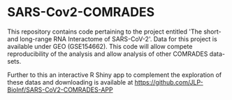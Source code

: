 # SARS-Cov2-COMRADES
This repository contains code pertaining to the project entitled 'The short- and long-range RNA Interactome of SARS-CoV-2'. Data for this project is available under GEO (GSE154662). This code will allow compete reproducibility of the analysis and allow analysis of other COMRADES data-sets.

Further to this an interactive R Shiny app to complement the exploration of these datas and downloading is available at https://github.com/JLP-BioInf/SARS-CoV2-COMRADES-APP


